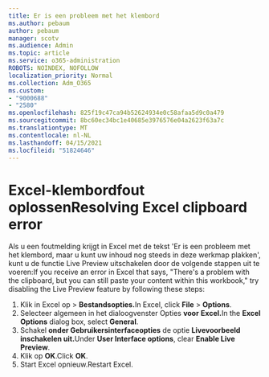 ```yaml
---
title: Er is een probleem met het klembord
ms.author: pebaum
author: pebaum
manager: scotv
ms.audience: Admin
ms.topic: article
ms.service: o365-administration
ROBOTS: NOINDEX, NOFOLLOW
localization_priority: Normal
ms.collection: Adm_O365
ms.custom:
- "9000688"
- "2580"
ms.openlocfilehash: 825f19c47ca94b52624934e0c58afaa5d9c0a479
ms.sourcegitcommit: 8bc60ec34bc1e40685e3976576e04a2623f63a7c
ms.translationtype: MT
ms.contentlocale: nl-NL
ms.lasthandoff: 04/15/2021
ms.locfileid: "51824646"
---
```

# <a name="resolving-excel-clipboard-error"></a><span data-ttu-id="1ac16-102">Excel-klembordfout oplossen</span><span class="sxs-lookup"><span data-stu-id="1ac16-102">Resolving Excel clipboard error</span></span>

<span data-ttu-id="1ac16-103">Als u een foutmelding krijgt in Excel met de tekst 'Er is een probleem met het klembord, maar u kunt uw inhoud nog steeds in deze werkmap plakken', kunt u de functie Live Preview uitschakelen door de volgende stappen uit te voeren:</span><span class="sxs-lookup"><span data-stu-id="1ac16-103">If you receive an error in Excel that says, "There's a problem with the clipboard, but you can still paste your content within this workbook," try disabling the Live Preview feature by following these steps:</span></span>

1. <span data-ttu-id="1ac16-104">Klik in Excel op  >  **Bestandsopties.**</span><span class="sxs-lookup"><span data-stu-id="1ac16-104">In Excel, click **File** > **Options**.</span></span>
3. <span data-ttu-id="1ac16-105">Selecteer algemeen in het dialoogvenster Opties **voor** **Excel.**</span><span class="sxs-lookup"><span data-stu-id="1ac16-105">In the **Excel Options** dialog box, select **General**.</span></span>
4. <span data-ttu-id="1ac16-106">Schakel **onder Gebruikersinterfaceopties** de optie **Livevoorbeeld inschakelen uit.**</span><span class="sxs-lookup"><span data-stu-id="1ac16-106">Under **User Interface options**, clear **Enable Live Preview**.</span></span>
5. <span data-ttu-id="1ac16-107">Klik op **OK**.</span><span class="sxs-lookup"><span data-stu-id="1ac16-107">Click **OK**.</span></span>
6. <span data-ttu-id="1ac16-108">Start Excel opnieuw.</span><span class="sxs-lookup"><span data-stu-id="1ac16-108">Restart Excel.</span></span>
